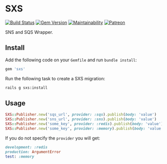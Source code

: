 # SXS

[![Build Status](https://travis-ci.org/wbotelhos/sxs.svg)](https://travis-ci.org/wbotelhos/sxs)
[![Gem Version](https://badge.fury.io/rb/sxs.svg)](https://badge.fury.io/rb/sxs)
[![Maintainability](https://api.codeclimate.com/v1/badges/cc5efe8b06bc1d5e9e8a/maintainability)](https://codeclimate.com/github/wbotelhos/sxs/maintainability)
[![Patreon](https://img.shields.io/badge/donate-%3C3-brightgreen.svg)](https://www.patreon.com/wbotelhos)

SNS and SQS Wrapper.

## Install

Add the following code on your `Gemfile` and run `bundle install`:

```ruby
gem 'sxs'
```

Run the following task to create a SXS migration:

```bash
rails g sxs:install
```

## Usage

```ruby
SXS::Publisher.new('sqs_url', provider: :sqs).publish(body: 'value')
SXS::Publisher.new('sns_url', provider: :sns).publish(body: 'value')
SXS::Publisher.new('some_key', provider: :redis).publish(body: 'value')
SXS::Publisher.new('some_key', provider: :memory).publish(body: 'value')
```

If you do not specify the `provider` you will get:

```ruby
development: :redis
production: ArgumentError
test: :memory
```
